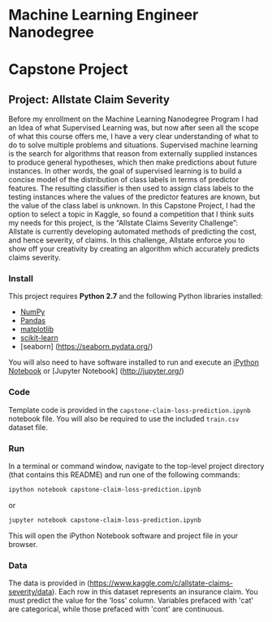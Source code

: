 # Machine Learning Engineer Nanodegree
# Capstone Project
## Project: Allstate Claim Severity

Before my enrollment on the Machine Learning Nanodegree Program I had an Idea of what Supervised Learning was, but now after seen all the scope of what this course offers me, I have a very clear understanding of what to do to solve multiple problems and situations. 
Supervised machine learning is the search for algorithms that reason from externally supplied instances to produce general hypotheses, which then make predictions about future instances. In other words, the goal of supervised learning is to build a concise model of the distribution of class labels in terms of predictor features. The resulting classifier is then used to assign class labels to the testing instances where the values of the predictor features are known, but the value of the class label is unknown. 
In this Capstone Project, I had the option to select a topic in Kaggle, so found a competition that I think suits my needs for this project, is the “Allstate Claims Severity Challenge”: Allstate is currently developing automated methods of predicting the cost, and hence severity, of claims. In this challenge, Allstate enforce you to show off your creativity by creating an algorithm which accurately predicts claims severity.


### Install

This project requires **Python 2.7** and the following Python libraries installed:

- [NumPy](http://www.numpy.org/)
- [Pandas](http://pandas.pydata.org)
- [matplotlib](http://matplotlib.org/)
- [scikit-learn](http://scikit-learn.org/stable/)
- [seaborn] (https://seaborn.pydata.org/)

You will also need to have software installed to run and execute an [iPython Notebook](http://ipython.org/notebook.html) or [Jupyter Notebook] (http://jupyter.org/)

### Code

Template code is provided in the `capstone-claim-loss-prediction.ipynb` notebook file. You will also be required to use the included `train.csv` dataset file.

### Run

In a terminal or command window, navigate to the top-level project directory (that contains this README) and run one of the following commands:

```bash
ipython notebook capstone-claim-loss-prediction.ipynb
```  
or
```bash
jupyter notebook capstone-claim-loss-prediction.ipynb
```

This will open the iPython Notebook software and project file in your browser.

### Data

The data is provided in (https://www.kaggle.com/c/allstate-claims-severity/data). 
Each row in this dataset represents an insurance claim. You must predict the value for the 'loss' column. Variables prefaced with 'cat' are categorical, while those prefaced with 'cont' are continuous. 

